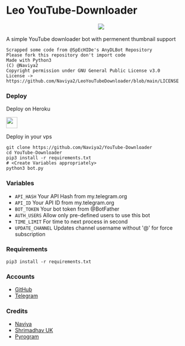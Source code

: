 # Leo YouTube-Downloader
<p align="center">
  <img src="https://telegra.ph/file/0ed2a9164d62752f25aee.jpg"></p>
A simple YouTube downloader bot with permenent thumbnail support

```
Scrapped some code from @SpEcHIDe's AnyDLBot Repository
Please fork this repository don't import code
Made with Python3
(C) @Naviya2
Copyright permission under GNU General Public License v3.0
License -> https://github.com/Naviya2/LeoYouTubeDownloader/blob/main/LICENSE
```

### Deploy 

Deploy on Heroku
<p align="left">
  <a href="https://heroku.com/deploy?template=https://github.com/Ajmal342/EL-downloader">
     <img height="30px" src="https://img.shields.io/badge/Deploy%20To%20Heroku-blueviolet?style=for-the-badge&logo=heroku">
  </a>
</p>

Deploy in your vps
```
git clone https://github.com/Naviya2/YouTube-Downloader
cd YouTube-Downloader
pip3 install -r requirements.txt
# <Create Variables appropriately>
python3 bot.py
```

### Variables

* `API_HASH` Your API Hash from my.telegram.org
* `API_ID` Your API ID from my.telegram.org
* `BOT_TOKEN` Your bot token from @BotFather
* `AUTH_USERS` Allow only pre-defined users to use this bot 
* `TIME_LIMIT` For time to next process in second 
* `UPDATE_CHANNEL` Updates channel username without '@' for force subscription

### Requirements

`pip3 install -r requirements.txt`

### Accounts

* [GitHub](https://github.com/Naviya2)
* [Telegram](https://telegram.me/naviya2)

### Credits

* [Naviya](https://github.com/Naviya2)
* [Shrimadhav UK](https://github.com/SpEcHIDe)
* [Pyrogram](https://github.com/pyrogram/pyrogram)
